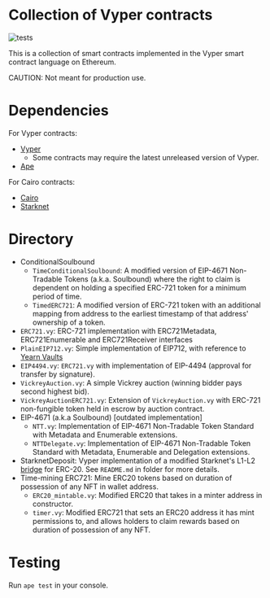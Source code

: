 # Collection of Vyper contracts

![tests](https://github.com/tserg/vyper-contracts/actions/workflows/test.yml/badge.svg)

This is a collection of smart contracts implemented in the Vyper smart contract language on Ethereum.

CAUTION: Not meant for production use.

# Dependencies

For Vyper contracts:
- [Vyper](https://github.com/vyperlang/vyper)
  - Some contracts may require the latest unreleased version of Vyper.
- [Ape](https://github.com/ApeWorX/ape)

For Cairo contracts:
- [Cairo](https://www.cairo-lang.org/docs/quickstart.html)
- [Starknet](https://www.cairo-lang.org/docs/hello_starknet/account_setup.html#installation)

# Directory

- ConditionalSoulbound
	- `TimeConditionalSoulbound`: A modified version of EIP-4671 Non-Tradable Tokens (a.k.a. Soulbound) where the right to claim is dependent on holding a specified ERC-721 token for a minimum period of time.
	- `TimedERC721`: A modified version of ERC-721 token with an additional mapping from address to the earliest timestamp of that address' ownership of a token.
- `ERC721.vy`: ERC-721 implementation with ERC721Metadata, ERC721Enumerable and ERC721Receiver interfaces
- `PlainEIP712.vy`: Simple implementation of EIP712, with reference to [Yearn Vaults](https://github.com/yearn/yearn-vaults/blob/main/contracts/Vault.vy)
- `EIP4494.vy`: `ERC721.vy` with implementation of EIP-4494 (approval for transfer by signature).
- `VickreyAuction.vy`: A simple Vickrey auction (winning bidder pays second highest bid).
- `VickreyAuctionERC721.vy`: Extension of `VickreyAuction.vy` with ERC-721 non-fungible token held in escrow by auction contract.
- EIP-4671 (a.k.a Soulbound) [outdated implementation]
	- `NTT.vy`: Implementation of EIP-4671 Non-Tradable Token Standard with Metadata and Enumerable extensions.
	- `NTTDelegate.vy`: Implementation of EIP-4671 Non-Tradable Token Standard with Metadata, Enumerable and Delegation extensions.
- StarknetDeposit: Vyper implementation of a modified Starknet's L1-L2 [bridge](https://www.cairo-lang.org/docs/hello_starknet/l1l2.html) for ERC-20. See `README.md` in folder for more details.
- Time-mining ERC721: Mine ERC20 tokens based on duration of possession of any NFT in wallet address.
	- `ERC20_mintable.vy`: Modified ERC20 that takes in a minter address in constructor.
	- `timer.vy`: Modified ERC721 that sets an ERC20 address it has mint permissions to, and allows holders to claim rewards based on duration of possession of any NFT.

# Testing

Run `ape test` in your console.
